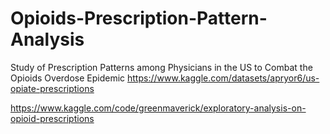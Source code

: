 # Opioids-Prescription-Pattern-Analysis
Study of Prescription Patterns among Physicians in the US to Combat the Opioids Overdose Epidemic
https://www.kaggle.com/datasets/apryor6/us-opiate-prescriptions 

https://www.kaggle.com/code/greenmaverick/exploratory-analysis-on-opioid-prescriptions
